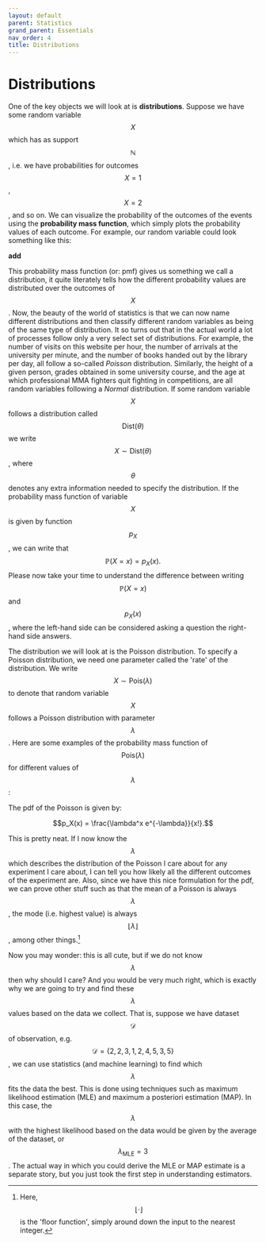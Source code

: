 ```yaml
---
layout: default
parent: Statistics
grand_parent: Essentials
nav_order: 4
title: Distributions
---
```


# Distributions


One of the key objects we will look at is **distributions**. Suppose we have some random variable $$X$$ which has as support 
$$\mathbb{N}$$, i.e. we have probabilities for outcomes $$X=1$$, $$X=2$$, and so on. We can visualize the probability 
of the outcomes of the events using the **probability mass function**, which simply plots the probability values of each 
outcome. For example, our random variable could look something like this: 

**add**

This probability mass function (or: pmf) gives us something we call a distribution, it quite literately tells how the 
different probability values are distributed over the outcomes of $$X$$. Now, the beauty of the world of statistics is 
that we can now name different distributions and then classify different random variables as being of the same type of distribution. 
It so turns out that in the actual world a lot of processes follow only a very select set of distributions. For example, 
the number of visits on this website per hour, the number of arrivals at the university per minute, and the number of books 
handed out by the library per day, all follow a so-called _Poisson_ distribution. Similarly, the height of a given person, 
grades obtained in some university course, and the age at which professional MMA fighters quit fighting in competitions, 
are all random variables following a _Normal_ distribution. If some random variable $$X$$ follows a distribution called 
$$\mathsf{Dist}(\theta)$$ we write $$X \sim \mathsf{Dist}(\theta)$$, where $$\theta$$ denotes any extra information 
needed to specify the distribution. If the probability mass function of variable $$X$$ is given by function $$p_{X}$$, 
we can write that $$\mathbb{P}(X=x) = p_{X}(x).$$ Please now take your time to understand the difference between 
writing $$\mathbb{P}(X=x)$$ and $$p_X(x)$$, where the left-hand side can be considered asking a question the right-hand side answers. 


The distribution we will look at is the Poisson distribution. To specify a Poisson distribution, we need one parameter 
called the 'rate' of the distribution. We write $$X \sim \mathsf{Pois}(\lambda)$$ to denote that random variable $$X$$ follows 
a Poisson distribution with parameter $$\lambda$$. Here are some examples of the probability mass function of $$\mathsf{Pois}(\lambda)$$ 
for different values of $$\lambda$$:

The pdf of the Poisson is given by:

$$p_X(x) = \frac{\lambda^x e^{-\lambda}}{x!}.$$

This is pretty neat. If I now know the $$\lambda$$ which describes the distribution of the Poisson I care about for any 
experiment I care about, I can tell you how likely all the different outcomes of the experiment are. Also, since we have 
this nice formulation for the pdf, we can prove other stuff such as that the mean of a Poisson is always $$\lambda$$, 
the mode (i.e. highest value) is always $$\lfloor \lambda \rfloor$$, among other things.[^1]

Now you may wonder: this is all cute, but if we do not know $$\lambda$$ then why should I care? And you would be very much 
right, which is exactly why we are going to try and find these $$\lambda$$ values based on the data we collect. 
That is, suppose we have dataset $$\mathcal{D}$$ of observation, e.g. $$\mathcal{D} = \{2, 2, 3, 1, 2, 4, 5, 3, 5\}$$, 
we can use statistics (and machine learning) to find which $$\lambda$$ fits the data the best. 
This is done using techniques such as maximum likelihood estimation (MLE) and maximum a posteriori estimation (MAP). 
In this case, the $$\lambda$$ with the highest likelihood based on the data would be given by the average of the dataset, 
or $$\lambda_{\text{MLE}} = 3$$. The actual way in which you could derive the MLE or MAP estimate is a separate story,
but you just took the first step in understanding estimators.


[^1]: Here, $$\lfloor \cdot \rfloor$$ is the 'floor function', simply around down the input to the nearest integer.
